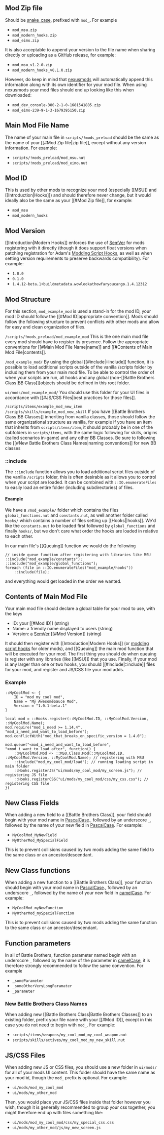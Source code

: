 ## Mod Zip file
Should be [snake_case](https://en.wikipedia.org/wiki/Snake_case), prefixed with `mod_`. For example
- `mod_msu.zip`
- `mod_modern_hooks.zip`
- `mod_eimo.zip`

It is also acceptable to append your version to the file name when sharing directly or uploading as a GitHub release, for example:
- `mod_msu_v1.2.0.zip`
- `mod_modern_hooks_v0.1.0.zip`

However, do keep in mind that [nexusmods](https://www.nexusmods.com/) will automatically append this information along with its own identifier for your mod file. When using nexusmods your mod files should end up looking like this when downloaded:
- `mod_dev_console-380-2-1-0-1681541885.zip`
- `mod_eimo-239-9-1-3-1679395150.zip`

## Main Mod File Name
The name of your main file in `scripts/!mods_preload` should be the same as the name of your [[#Mod Zip file|zip file]], except without any version information. For example:
- `scripts/!mods_preload/mod_msu.nut`
- `scripts/!mods_preload/mod_eimo.nut`

## Mod ID
This is used by other mods to recognize your mod (especially [[MSU]] and [[Introduction|Hooks]]) and should therefore never change, but it would ideally also be the same as your [[#Mod Zip file]], for example:
- `mod_msu`
- `mod_modern_hooks`

## Mod Version
[[Introduction|Modern Hooks]] enforces the use of [SemVer](https://semver.org/) for mods registering with it directly (though it does support float versions when patching registration for Adam's [Modding Script Hooks](https://www.nexusmods.com/battlebrothers/mods/42), as well as when setting version requirements to preserve backwards compatibility). For example:
- `1.0.0`
- `0.1.0`
- `1.4.12-beta.1+buildmetadata.wowlookathowfaryoucango.1.4.12312`

## Mod Structure
For this section, `mod_example_mod` is used a stand-in for the mod ID, your mod ID should follow the [[#Mod ID|appropriate convention]]. Mods should follow the following structure to prevent conflicts with other mods and allow for easy and clean organization of files. 

`/scripts/!mods_preload/mod_example_mod` This is the one main mod file every mod should have to register its presence. Follow the appropriate conventions for [[#Main Mod File Name|name]] and [[#Contents of Main Mod File|contents]].

`/mod_example_mod/` By using the global [[#include|::include]] function, it is possible to load additional scripts outside of the vanilla /scripts folder by including them from your main mod file. To be able to control the order of when your scripts are run, all hooks and any global (non-[[Battle Brothers Class|BB Class]])objects should be defined in this root folder. 

`ui/mods/mod_example_mod/` You should use this folder for your UI files in accordance with [[#JS/CSS Files|best practices for those files]].

`/scripts/items/example_mod_new_item`
`/scripts/skills/example_mod_new_skill`
If you have [[Battle Brothers Class|BB Classes]] inheriting from vanilla classes, those should follow the same organizational structure as vanilla, for example if you have an item that inherits from `scripts/items/item`, it should probably be in one of the subfolders in `scripts/items`, with the same logic following for skills, origins (called scenarios in-game) and any other BB Classes. Be sure to following the [[#New Battle Brothers Class Names|naming conventions]] for new BB classes

### ::include
The `::include` function allows you to load additional script files outside of the vanilla `/scripts` folder, this is often desirable as it allows you to control when your script are loaded. It can be combined with `::IO.enumerateFiles` to easily load an entire folder (including subdirectories) of files.

#### Example
We have a `/mod_example/` folder which contains the files `global_functions.nut` and `constants.nut`, as well another folder called `hooks/` which contains a number of files setting up [[Hooks||hooks]]. We'd like the `constants.nut` to be loaded first followed by `global_functions` and finally `hooks/`, but we don't care what order the hooks are loaded in relative to each other.

In our main file's [[Queuing]] function we would do the following
```squirrel
// inside queue function after registering with libraries like MSU
::include("mod_example/constants");
::include("mod_example/global_functions");
foreach (file in ::IO.enumerateFiles("mod_example/hooks"))
	::include(file);
```
and everything would get loaded in the order we wanted.

## Contents of Main Mod File
Your main mod file should declare a global table for your mod to use, with the keys
- ID: your [[#Mod ID]] (string)
- Name: a friendly name displayed to users (string)
- Version: a [SemVer](https://semver.org/) [[#Mod Version]] (string)

It should then register with [[Introduction|Modern Hooks]] (or [modding script hooks](https://www.nexusmods.com/battlebrothers/mods/42) for older mods), and [[Queuing]] the main mod function that will be executed for your mod. The first thing you should do when queuing is register with any libraries (like [[MSU]]) that you use. Finally, if your mod is any larger than one or two hooks, you should [[#include|::include]] files for your mod, and register and JS/CSS file your mod adds.

### Example
```squirrel
::MyCoolMod <- {
	ID = "mod_my_cool_mod",
	Name = "My AwesomeSauce Mod",
	Version = "1.0.1-beta.1"
}

local mod = ::Hooks.register(::MyCoolMod.ID, ::MyCoolMod.Version, ::MyCoolMod.Name);
mod.require("mod_i_need >= 1.14.4", "mod_i_need_and_want_to_load_before");
mod.conflictWith("mod_that_breaks_on_specific_version = 1.4.0");

mod.queue("<mod_i_need_and_want_to_load_before", ">mod_i_want_to_load_after", function() {
	::MyCoolMod.Mod <- ::MSU.Class.Mod(::MyCoolMod.ID, ::MyCoolMod.Version, ::MyCoolMod.Name); // registering with MSU
	::include("mod_my_cool_mod/load"); // running loading script in main folder
	::Hooks.registerJS("ui/mods/my_cool_mod/my_screen.js"); // registering JS file
	::Hooks.registerCSS("ui/mods/my_cool_mod/css/my_css.css"); // registering CSS file
})
```

## New Class Fields
When adding a new field to a [[Battle Brothers Class]], your field should begin with your mod name in [PascalCase](https://techterms.com/definition/pascalcase)., followed by an underscore `_`, followed by the name of your new field in [PascalCase](https://techterms.com/definition/pascalcase). For example:
- `MyCoolMod_MyNewField`
- `MyOtherMod_MySpecialField`

This is to prevent collisions caused by two mods adding the same field to the same class or an ancestor/descendant.
## New Class functions
When adding a new function to a [[Battle Brothers Class]], your function should begin with your mod name in [PascalCase](https://techterms.com/definition/pascalcase)., followed by an underscore `_`, followed by the name of your new field in [camelCase](https://techterms.com/definition/camelcase). For example:
- `MyCoolMod_myNewFunction`
- `MyOtherMod_mySpecialFunction`

This is to prevent collisions caused by two mods adding the same function to the same class or an ancestor/descendant.
## Function parameters
In all of Battle Brothers, function parameter named begin with an underscore `_` followed by the name of the parameter in [camelCase](https://techterms.com/definition/camelcase), it is therefore strongly recommended to follow the same convention. For example
- `_someParameter`
- `_someOtherVeryLongParamater`
- `_parameter`

### New Battle Brothers Class Names
When adding new [[Battle Brothers Class|Battle Brothers Classes]] to an existing folder, prefix your file name with your [[#Mod ID]], except in this case you do not need to begin with `mod_`. For example:
- `scripts/items/weapons/my_cool_mod_my_cool_weapon.nut`
- `scripts/skills/actives/my_cool_mod_my_new_skill.nut`

## JS/CSS Files
When adding new JS or CSS files, you should use a new folder in `ui/mods/` for all of your mods UI content. This folder should have the same name as your mod id, though the `mod_` prefix is optional. For example:
- `ui/mods/mod_my_cool_mod`
- `ui/mods/my_other_mod`

Then, you would place your JS/CSS files inside that folder however you wish, though it is generally recommended to group your css together, you might therefore end up with files something like:
- `ui/mods/mod_my_cool_mod/css/my_special_css.css`
- `ui/mods/my_other_mod/js/my_new_screen.js`


